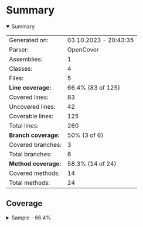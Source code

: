 # Summary
<details open><summary>Summary</summary>

|||
|:---|:---|
| Generated on: | 03.10.2023 - 20:43:35 |
| Parser: | OpenCover |
| Assemblies: | 1 |
| Classes: | 4 |
| Files: | 5 |
| **Line coverage:** | 66.4% (83 of 125) |
| Covered lines: | 83 |
| Uncovered lines: | 42 |
| Coverable lines: | 125 |
| Total lines: | 260 |
| **Branch coverage:** | 50% (3 of 6) |
| Covered branches: | 3 |
| Total branches: | 6 |
| **Method coverage:** | 58.3% (14 of 24) |
| Covered methods: | 14 |
| Total methods: | 24 |

</details>

## Coverage
<details><summary>Sample - 66.4%</summary>

|**Name**|**Line**|**Branch**|**Method**|
|:---|---:|---:|---:|
|**Sample**|**66.4%**|**50%**|**58.3%**|
|Sample.PartialClass|54.5%|50%|50%|
|Sample.TestClass|57.1%|50%|50%|
|Test.Program|79.5%||66.6%|
|Test.TestClass2|63.1%|50%|60%|

</details>
